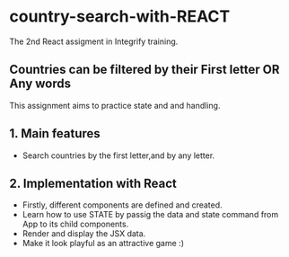 # country-search-with-REACT
The 2nd React assigment in Integrify training. 
## Countries can be filtered by their First letter OR Any words

This assignment aims to practice state and and handling. 

## 1. Main features
* Search countries by the first letter,and by any letter. 

## 2. Implementation with React
* Firstly, different components are defined and created. 
* Learn how to use STATE by passig the data and state command from App to its child components. 
* Render and display the JSX data. 
* Make it look playful as an attractive game :) 
